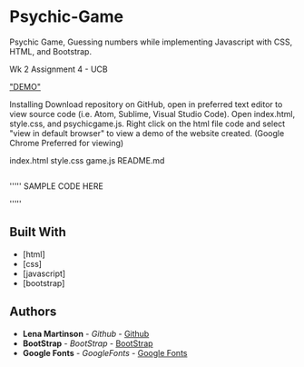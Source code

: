 # Psychic-Game
Psychic Game, Guessing numbers while implementing Javascript with CSS, HTML, and Bootstrap.

Wk 2 Assignment 4 - UCB

<a href="https://blonded.github.io/Psychic-Game/" alt="DEMO"> "DEMO" </a>

Installing
Download repository on GitHub, open in preferred text editor to view source code (i.e. Atom, Sublime, Visual Studio Code). Open index.html, style.css, and psychicgame.js. Right click on the html file code and select "view in default browser" to view a demo of the website created. (Google Chrome Preferred for viewing)

index.html
style.css
game.js
README.md

<img src="" alt="">

'''''
SAMPLE CODE HERE

'''''

## Built With

* [html]
* [css]
* [javascript]
* [bootstrap]

## Authors

* **Lena Martinson** - *Github* - [Github](https://github.com/Blonded)
* **BootStrap** - *BootStrap* - [BootStrap](https://getbootstrap.com/)
* **Google Fonts** - *GoogleFonts* - [Google Fonts](https://fonts.google.com/)
